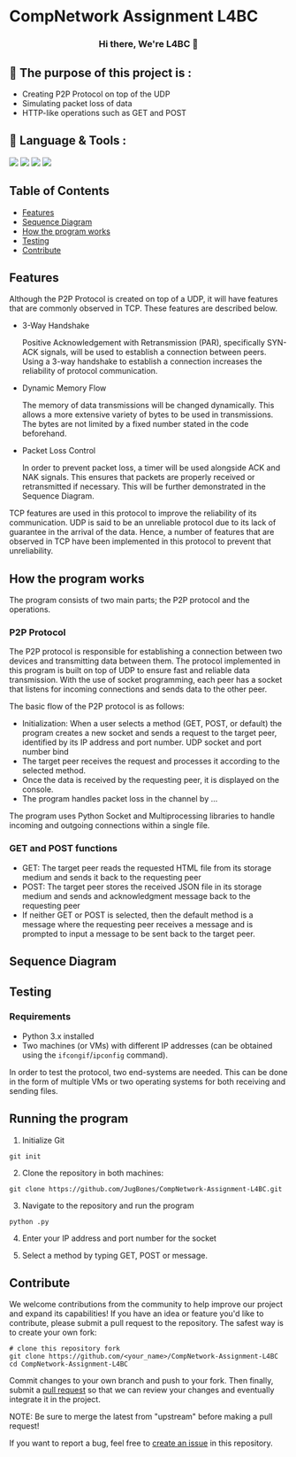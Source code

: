 
# CompNetwork Assignment L4BC

<h3 align="center">
Hi there, We're L4BC</a> 👋
</h3>

## 📝 The purpose of this project is :

- Creating P2P Protocol on top of the UDP 
- Simulating packet loss of data
- HTTP-like operations such as GET and POST

## 💼 Language & Tools :
![](https://img.shields.io/badge/Tools-Git-informational?style=flat&logo=Git&color=F05032)
![](https://img.shields.io/badge/Tools-GitHub-informational?style=flat&logo=GitHub&color=181717)
![](https://img.shields.io/badge/Tools-Visual-Studio?style=flat&logo=VisualStudioCode&color=0044F9)
![](https://img.shields.io/badge/Code-Python-informational?style=flat&logo=Python&color=FBFF00)


## Table of Contents
- [Features](#features)
- [Sequence Diagram](#sequence-diagram)
- [How the program works](#how-the-program-works)
- [Testing](#testing)
- [Contribute](#contribute)

## Features

Although the P2P Protocol is created on top of a UDP, it will have features that are commonly observed in TCP. These features are described below.

- 3-Way Handshake

  Positive Acknowledgement with Retransmission (PAR), specifically SYN-ACK signals, will be used to establish a connection between peers. Using a 3-way handshake to establish a connection increases the reliability of protocol communication.

- Dynamic Memory Flow

  The memory of data transmissions will be changed dynamically. This allows a more extensive variety of bytes to be used in transmissions. The bytes are not limited by a fixed number stated in the code beforehand.

- Packet Loss Control

  In order to prevent packet loss, a timer will be used alongside ACK and NAK signals. This ensures that packets are properly received or retransmitted if necessary. This will be further demonstrated in the Sequence Diagram.
  
TCP features are used in this protocol to improve the reliability of its communication. UDP is said to be an unreliable protocol due to its lack of guarantee in the arrival of the data. Hence, a number of features that are observed in TCP have been implemented in this protocol to prevent that unreliability. 

## How the program works

The program consists of two main parts; the P2P protocol and the operations.

### P2P Protocol
The P2P protocol is responsible for establishing a connection between two devices and transmitting data between them. The protocol implemented in this program is built on top of UDP to ensure fast and reliable data transmission. With the use of socket programming, each peer has a socket that listens for incoming connections and sends data to the other peer. 

The basic flow of the P2P protocol is as follows:
- Initialization: When a user selects a method (GET, POST, or default) the program creates a new socket and sends a request to the target peer, identified by its IP address and port number. UDP socket and port number bind
- The target peer receives the request and processes it according to the selected method.
- Once the data is received by the requesting peer, it is displayed on the console.
- The program handles packet loss in the channel by … 

The program uses Python Socket and Multiprocessing libraries to handle incoming and outgoing connections within a single file.

### GET and POST functions

- GET: The target peer reads the requested HTML file from its storage medium and sends it back to the requesting peer
- POST: The target peer stores the received JSON file in its storage medium and sends and acknowledgment message back to the requesting peer
- If neither GET or POST is selected, then the default method is a message where the requesting peer receives a message and is prompted to input a message to be sent back to the target peer.

## Sequence Diagram

## Testing
### Requirements
- Python 3.x installed
- Two machines (or VMs) with different IP addresses (can be obtained using the `ifcongif`/`ipconfig` command).

In order to test the protocol, two end-systems are needed. This can be done in the form of multiple VMs or two operating systems for both receiving and sending files.

## Running the program
1. Initialize Git
```console
git init
```
2. Clone the repository in both machines:
```console
git clone https://github.com/JugBones/CompNetwork-Assignment-L4BC.git
```
3. Navigate to the repository and run the program
```console
python .py
```
4. Enter your IP address and port number for the socket

5. Select a method by typing GET, POST or message.

## Contribute
We welcome contributions from the community to help improve our project and expand its capabilities!
If you have an idea or feature you'd like to contribute, please submit a pull request to the repository. The safest way is to create your own fork:
```console
# clone this repository fork
git clone https://github.com/<your_name>/CompNetwork-Assignment-L4BC
cd CompNetwork-Assignment-L4BC
```
Commit changes to your own branch and push to your fork. Then finally, submit a [pull request](https://github.com/JugBones/CompNetwork-Assignment-L4BC/pulls) so that we can review your changes and eventually integrate it in the project.

NOTE: Be sure to merge the latest from "upstream" before making a pull request!

If you want to report a bug, feel free to [create an issue](https://github.com/JugBones/CompNetwork-Assignment-L4BC/issues) in this repository.